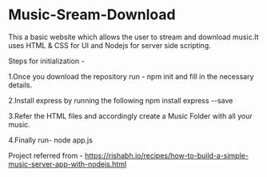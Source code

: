 # Music-Sream-Download

This a basic website which allows the user to stream and download music.It uses HTML & CSS for UI and Nodejs for server side scripting.

Steps for initialization -

1.Once you download the repository run -
  npm init
  and fill in the necessary details.
  
2.Install express by running the following
  npm install express --save

3.Refer the HTML files and accordingly create a Music Folder with all your music.

4.Finally run-
  node app.js
  
  
Project referred from - https://rishabh.io/recipes/how-to-build-a-simple-music-server-app-with-nodejs.html
